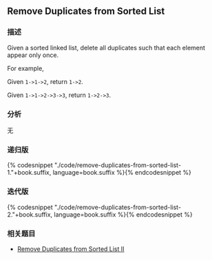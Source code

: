 ## Remove Duplicates from Sorted List


### 描述

Given a sorted linked list, delete all duplicates such that each element appear only once.

For example,

Given `1->1->2`, return `1->2`.

Given `1->1->2->3->3`, return `1->2->3`.


### 分析

无


### 递归版

{% codesnippet "./code/remove-duplicates-from-sorted-list-1."+book.suffix, language=book.suffix %}{% endcodesnippet %}


### 迭代版

{% codesnippet "./code/remove-duplicates-from-sorted-list-2."+book.suffix, language=book.suffix %}{% endcodesnippet %}


### 相关题目

* [Remove Duplicates from Sorted List II](remove-duplicates-from-sorted-list-ii.md)
